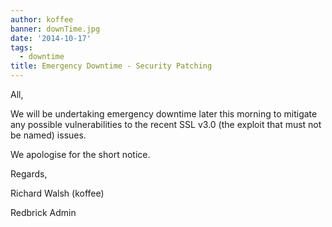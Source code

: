 ```yaml
---
author: koffee
banner: downTime.jpg
date: '2014-10-17'
tags:
  - downtime
title: Emergency Downtime - Security Patching
---
```


All,

We will be undertaking emergency downtime later this morning to mitigate any
possible vulnerabilities to the recent SSL v3.0 (the exploit that must not be
named) issues.

We apologise for the short notice.

Regards,

Richard Walsh (koffee)

Redbrick Admin

